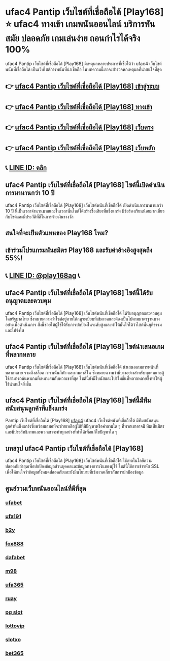 
# ufac4 Pantip เว็บไซต์ที่เชื่อถือได้ [Play168] ⭐ ufac4 ทางเข้า เกมพนันออนไลน์ บริการทันสมัย ปลอดภัย เกมเล่นง่าย ถอนกำไรได้จริง 100%

ufac4 Pantip เว็บไซต์ที่เชื่อถือได้ [Play168] มีเหตุผลหลายประการที่เชื่อได้ว่า ufac4 เว็บไซต์พนันที่เชื่อถือได้ เป็นเว็บไซต์การพนันที่น่าเชื่อถือ ในบทความนี้เราจะสํารวจหกเหตุผลที่น่าสนใจที่สุด

## 👉 [ufac4 Pantip เว็บไซต์ที่เชื่อถือได้ [Play168] เข้าสู่ระบบ](https://bit.ly/3TCj9rY)
## 👉 [ufac4 Pantip เว็บไซต์ที่เชื่อถือได้ [Play168] ทางเข้า](https://bit.ly/3TCj9rY)
## 👉 [ufac4 Pantip เว็บไซต์ที่เชื่อถือได้ [Play168] เว็บตรง](https://bit.ly/3TCj9rY)
## 👉 [ufac4 Pantip เว็บไซต์ที่เชื่อถือได้ [Play168] เว็บหลัก](https://bit.ly/3TCj9rY)
## 📞 [LINE ID: คลิก](https://line.me/R/ti/p/@342mcrfd)

## ufac4 Pantip เว็บไซต์ที่เชื่อถือได้ [Play168] ไซต์นี้เปิดดําเนินการมานานกว่า 10 ปี
ufac4 Pantip เว็บไซต์ที่เชื่อถือได้ [Play168] เว็บไซต์พนันที่เชื่อถือได้ เปิดดําเนินการมานานกว่า 10 ปี นี่เป็นเวลาจํานวนมากและในเวลานั้นไซต์ได้สร้างชื่อเสียงที่แข็งแกร่ง มีข้อร้องเรียนน้อยมากเกี่ยวกับไซต์และมีประวัติที่ดีในการจ่ายเงินรางวัล

## สนใจที่จะเป็นตัวแทนของ Play168 ไหม?
## เข้าร่วมโปรแกรมพันธมิตร Play168 และรับค่าอ้างอิงสูงสุดถึง 55%!
## 📞 [LINE ID: @play168ag](https://bit.ly/3RSGiFl) 📞

## ufac4 Pantip เว็บไซต์ที่เชื่อถือได้ [Play168] ไซต์นี้ได้รับอนุญาตและควบคุม
ufac4 Pantip เว็บไซต์ที่เชื่อถือได้ [Play168] เว็บไซต์พนันที่เชื่อถือได้ ได้รับอนุญาตและควบคุมโดยรัฐบาลไทย ซึ่งหมายความว่าไซต์อยู่ภายใต้กฎระเบียบที่เข้มงวดและต้องเป็นไปตามมาตรฐานบางอย่างเพื่อดําเนินการ สิ่งนี้ช่วยให้ผู้ใช้ได้รับการปกป้องในระดับสูงและทําให้มั่นใจได้ว่าไซต์นั้นยุติธรรมและโปร่งใส

## ufac4 Pantip เว็บไซต์ที่เชื่อถือได้ [Play168] ไซต์นําเสนอเกมที่หลากหลาย
ufac4 Pantip เว็บไซต์ที่เชื่อถือได้ [Play168] เว็บไซต์พนันที่เชื่อถือได้ นําเสนอเกมการพนันที่หลากหลาย รวมถึงสล็อต การพนันกีฬา และเกมคาสิโน ซึ่งหมายความว่ามีบางอย่างสําหรับทุกคนและผู้ใช้สามารถค้นหาเกมที่เหมาะสมกับพวกเขาที่สุด ไซต์นี้ยังมีโบนัสและโปรโมชั่นที่หลากหลายซึ่งทําให้ผู้ใช้น่าสนใจยิ่งขึ้น

## ufac4 Pantip เว็บไซต์ที่เชื่อถือได้ [Play168] ไซต์นี้มีทีมสนับสนุนลูกค้าที่แข็งแกร่ง
Pantip เว็บไซต์ที่เชื่อถือได้ [Play168] [ufac4](https://atom.io/packages/ufac4) ufac4 เว็บไซต์พนันที่เชื่อถือได้ มีทีมสนับสนุนลูกค้าที่แข็งแกร่งซึ่งพร้อมเสมอที่จะช่วยเหลือผู้ใช้ที่มีปัญหาหรือคําถามใด ๆ ที่พวกเขาอาจมี ทีมเป็นมิตรและมีประสิทธิภาพและพวกเขาจะทําทุกอย่างที่ทําได้เพื่อแก้ไขปัญหาใด ๆ

## บทสรุป ufac4 Pantip เว็บไซต์ที่เชื่อถือได้ [Play168]
ufac4 Pantip เว็บไซต์ที่เชื่อถือได้ [Play168] เว็บไซต์พนันที่เชื่อถือได้ ใช้เทคโนโลยีความปลอดภัยล่าสุดเพื่อปกป้องข้อมูลส่วนบุคคลและข้อมูลทางการเงินของผู้ใช้ ไซต์นี้ใช้การเข้ารหัส SSL เพื่อให้แน่ใจว่าข้อมูลทั้งหมดปลอดภัยและยังมีนโยบายที่เข้มงวดเกี่ยวกับการปกป้องข้อมูล

## ศูนย์รวมเว็บพนันออนไลน์ที่ดีที่สุด
### [ufabet](https://atom.io/packages/ufabet)
### [ufa191](https://atom.io/packages/ufa191)
### [b2y](https://atom.io/packages/b2y)
### [fox888](https://atom.io/packages/fox888)
### [dafabet](https://atom.io/packages/dafabet)
### [m98](https://atom.io/packages/m98)
### [ufa365](https://atom.io/packages/ufa365)
### [ruay](https://atom.io/themes/ruay)
### [pg slot](https://atom.io/themes/pg%20slot)
### [lottovip](https://atom.io/packages/lottovip)
### [slotxo](https://atom.io/packages/slotxo)
### [bet365](https://atom.io/packages/bet365)
